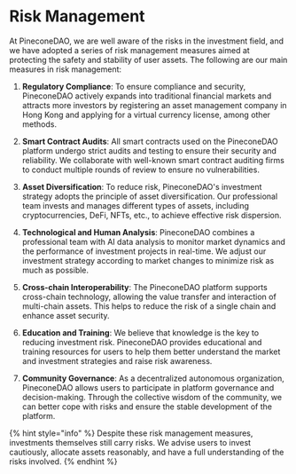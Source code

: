 # Risk Management

At PineconeDAO, we are well aware of the risks in the investment field, and we have adopted a series of risk management measures aimed at protecting the safety and stability of user assets. The following are our main measures in risk management:

1.  **Regulatory Compliance**: To ensure compliance and security, PineconeDAO actively expands into traditional financial markets and attracts more investors by registering an asset management company in Hong Kong and applying for a virtual currency license, among other methods.


2.  **Smart Contract Audits**: All smart contracts used on the PineconeDAO platform undergo strict audits and testing to ensure their security and reliability. We collaborate with well-known smart contract auditing firms to conduct multiple rounds of review to ensure no vulnerabilities.


3.  **Asset Diversification**: To reduce risk, PineconeDAO's investment strategy adopts the principle of asset diversification. Our professional team invests and manages different types of assets, including cryptocurrencies, DeFi, NFTs, etc., to achieve effective risk dispersion.


4.  **Technological and Human Analysis**: PineconeDAO combines a professional team with AI data analysis to monitor market dynamics and the performance of investment projects in real-time. We adjust our investment strategy according to market changes to minimize risk as much as possible.


5.  **Cross-chain Interoperability**: The PineconeDAO platform supports cross-chain technology, allowing the value transfer and interaction of multi-chain assets. This helps to reduce the risk of a single chain and enhance asset security.


6.  **Education and Training**: We believe that knowledge is the key to reducing investment risk. PineconeDAO provides educational and training resources for users to help them better understand the market and investment strategies and raise risk awareness.


7. **Community Governance**: As a decentralized autonomous organization, PineconeDAO allows users to participate in platform governance and decision-making. Through the collective wisdom of the community, we can better cope with risks and ensure the stable development of the platform.

{% hint style="info" %}
Despite these risk management measures, investments themselves still carry risks. We advise users to invest cautiously, allocate assets reasonably, and have a full understanding of the risks involved.
{% endhint %}
